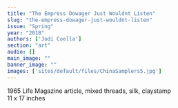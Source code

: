 ```yaml
---
title: "The Empress Dowager Just Wouldnt Listen"
slug: "the-empress-dowager-just-wouldnt-listen"
issue: "Spring"
year: "2018"
authors: ['Jodi Coella']
section: "art"
audio: []
main_image: ""
banner_image: ""
images: ['sites/default/files/ChinaSamplers5.jpg']
---
```

1965 Life Magazine article, mixed threads, silk, claystamp  
11 x 17 inches


